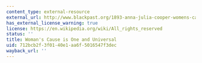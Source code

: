 ```yaml
---
content_type: external-resource
external_url: http://www.blackpast.org/1893-anna-julia-cooper-womens-cause-one-and-universal
has_external_license_warning: true
license: https://en.wikipedia.org/wiki/All_rights_reserved
status: ''
title: Woman's Cause is One and Universal
uid: 712bcb2f-3f01-40e1-aa6f-5016547f3dec
wayback_url: ''
---
```

